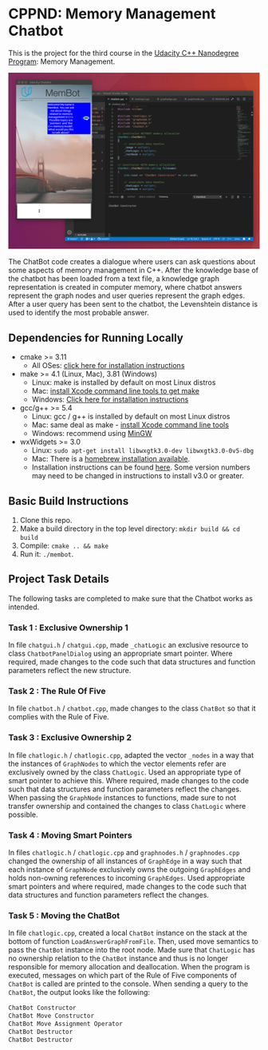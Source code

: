 # CPPND: Memory Management Chatbot

This is the project for the third course in the [Udacity C++ Nanodegree Program](https://www.udacity.com/course/c-plus-plus-nanodegree--nd213): Memory Management.

<img src="images/chatbot_demo.gif"/>

The ChatBot code creates a dialogue where users can ask questions about some aspects of memory management in C++. After the knowledge base of the chatbot has been loaded from a text file, a knowledge graph representation is created in computer memory, where chatbot answers represent the graph nodes and user queries represent the graph edges. After a user query has been sent to the chatbot, the Levenshtein distance is used to identify the most probable answer. 

## Dependencies for Running Locally
* cmake >= 3.11
  * All OSes: [click here for installation instructions](https://cmake.org/install/)
* make >= 4.1 (Linux, Mac), 3.81 (Windows)
  * Linux: make is installed by default on most Linux distros
  * Mac: [install Xcode command line tools to get make](https://developer.apple.com/xcode/features/)
  * Windows: [Click here for installation instructions](http://gnuwin32.sourceforge.net/packages/make.htm)
* gcc/g++ >= 5.4
  * Linux: gcc / g++ is installed by default on most Linux distros
  * Mac: same deal as make - [install Xcode command line tools](https://developer.apple.com/xcode/features/)
  * Windows: recommend using [MinGW](http://www.mingw.org/)
* wxWidgets >= 3.0
  * Linux: `sudo apt-get install libwxgtk3.0-dev libwxgtk3.0-0v5-dbg`
  * Mac: There is a [homebrew installation available](https://formulae.brew.sh/formula/wxmac).
  * Installation instructions can be found [here](https://wiki.wxwidgets.org/Install). Some version numbers may need to be changed in instructions to install v3.0 or greater.

## Basic Build Instructions

1. Clone this repo.
2. Make a build directory in the top level directory: `mkdir build && cd build`
3. Compile: `cmake .. && make`
4. Run it: `./membot`.

## Project Task Details

The following tasks are completed to make sure that the Chatbot works as intended.

### Task 1 : Exclusive Ownership 1
In file `chatgui.h` / `chatgui.cpp`, made `_chatLogic` an exclusive resource to class `ChatbotPanelDialog` using an appropriate smart pointer. Where required, made changes to the code such that data structures and function parameters reflect the new structure. 

### Task 2 : The Rule Of Five
In file `chatbot.h` / `chatbot.cpp`, made changes to the class `ChatBot` so that it complies with the Rule of Five. 

### Task 3 : Exclusive Ownership 2
In file `chatlogic.h` / `chatlogic.cpp`, adapted the vector `_nodes` in a way that the instances of `GraphNodes` to which the vector elements refer are exclusively owned by the class `ChatLogic`. Used an appropriate type of smart pointer to achieve this. Where required, made changes to the code such that data structures and function parameters reflect the changes. When passing the `GraphNode` instances to functions, made sure to not transfer ownership and contained the changes to class `ChatLogic` where possible. 

### Task 4 : Moving Smart Pointers

In files `chatlogic.h` / `chatlogic.cpp` and `graphnodes.h` / `graphnodes.cpp` changed the ownership of all instances of `GraphEdge` in a way such that each instance of `GraphNode` exclusively owns the outgoing `GraphEdges` and holds non-owning references to incoming `GraphEdges`. Used appropriate smart pointers and where required, made changes to the code such that data structures and function parameters reflect the changes. 

### Task 5 : Moving the ChatBot

In file `chatlogic.cpp`, created a local `ChatBot` instance on the stack at the bottom of function `LoadAnswerGraphFromFile`. Then, used move semantics to pass the `ChatBot` instance into the root node. Made sure that `ChatLogic` has no ownership relation to the `ChatBot` instance and thus is no longer responsible for memory allocation and deallocation.  When the program is executed, messages on which part of the Rule of Five components of `ChatBot` is called are printed to the console. When sending a query to the `ChatBot`, the output looks like the following: 

```
ChatBot Constructor
ChatBot Move Constructor
ChatBot Move Assignment Operator
ChatBot Destructor
ChatBot Destructor 
```